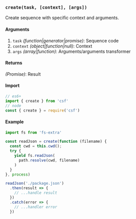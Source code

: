 ### `create(task, [context], [args])`

Create sequence with specific context and arguments.

#### Arguments
1. `task` _(function|generator|promise)_: Sequence code
2. `context` _(object|function|null)_: Context
3. `args` _(array|function)_: Arguments/arguments transformer

#### Returns
*(Promise)*: Result

#### Import

```js
// es6+
import { create } from 'csf'
// node
const { create } = require('csf')
```

#### Example
```js
import fs from 'fs-extra'

const readJson = create(function (filename) {
  const cwd = this.cwd();
  try {
    yield fs.readJson(
      path.resolve(cwd, filename)
    )
  }
}, process)

readJson('./package.json')
  .then(result => {
    // ...handle result
  })
  .catch(error => {
    // ...handler error
  })
```
